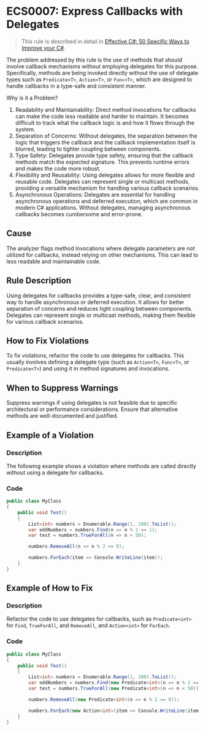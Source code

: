 # ECS0007: Express Callbacks with Delegates

> This rule is described in detail in [Effective C#: 50 Specific Ways to Improve your C#](https://www.oreilly.com/library/view/effective-c-50/9780134579290/).

The problem addressed by this rule is the use of methods that should involve callback mechanisms without employing delegates for this purpose. Specifically, methods are being invoked directly without the use of delegate types such as `Predicate<T>`, `Action<T>`, or `Func<T>`, which are designed to handle callbacks in a type-safe and consistent manner.

Why is it a Problem?

1. Readability and Maintainability: Direct method invocations for callbacks can make the code less readable and harder to maintain. It becomes difficult to track what the callback logic is and how it flows through the system.
2. Separation of Concerns: Without delegates, the separation between the logic that triggers the callback and the callback implementation itself is blurred, leading to tighter coupling between components.
3. Type Safety: Delegates provide type safety, ensuring that the callback methods match the expected signature. This prevents runtime errors and makes the code more robust.
4. Flexibility and Reusability: Using delegates allows for more flexible and reusable code. Delegates can represent single or multicast methods, providing a versatile mechanism for handling various callback scenarios.
5. Asynchronous Operations: Delegates are essential for handling asynchronous operations and deferred execution, which are common in modern C# applications. Without delegates, managing asynchronous callbacks becomes cumbersome and error-prone.

## Cause

The analyzer flags method invocations where delegate parameters are not utilized for callbacks, instead relying on other mechanisms. This can lead to less readable and maintainable code.

## Rule Description

Using delegates for callbacks provides a type-safe, clear, and consistent way to handle asynchronous or deferred execution. It allows for better separation of concerns and reduces tight coupling between components. Delegates can represent single or multicast methods, making them flexible for various callback scenarios.

## How to Fix Violations

To fix violations, refactor the code to use delegates for callbacks. This usually involves defining a delegate type (such as `Action<T>`, `Func<T>`, or `Predicate<T>`) and using it in method signatures and invocations.

## When to Suppress Warnings

Suppress warnings if using delegates is not feasible due to specific architectural or performance considerations. Ensure that alternative methods are well-documented and justified.

## Example of a Violation

### Description

The following example shows a violation where methods are called directly without using a delegate for callbacks.

### Code

```csharp
public class MyClass
{
    public void Test()
    {
        List<int> numbers = Enumerable.Range(1, 200).ToList();
        var oddNumbers = numbers.Find(n => n % 2 == 1);
        var test = numbers.TrueForAll(n => n < 50);

        numbers.RemoveAll(n => n % 2 == 0);

        numbers.ForEach(item => Console.WriteLine(item));
    }
}
```

## Example of How to Fix

### Description

Refactor the code to use delegates for callbacks, such as `Predicate<int>` for `Find`, `TrueForAll`, and `RemoveAll`, and `Action<int>` for `ForEach`.

### Code

```csharp
public class MyClass
{
    public void Test()
    {
        List<int> numbers = Enumerable.Range(1, 200).ToList();
        var oddNumbers = numbers.Find(new Predicate<int>(n => n % 2 == 1));
        var test = numbers.TrueForAll(new Predicate<int>(n => n < 50));

        numbers.RemoveAll(new Predicate<int>(n => n % 2 == 0));

        numbers.ForEach(new Action<int>(item => Console.WriteLine(item)));
    }
}
```